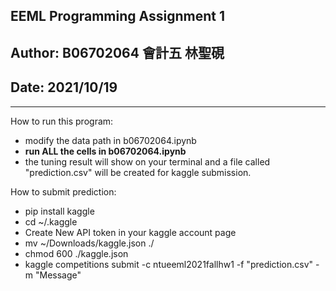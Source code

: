 ## EEML Programming Assignment 1 
## Author: B06702064 會計五 林聖硯 
## Date: 2021/10/19
---
How to run this program:
- modify the data path in b06702064.ipynb
- **run ALL the cells in b06702064.ipynb**
- the tuning result will show on your terminal and a file called "prediction.csv" will be created for kaggle submission.

How to submit prediction:
- pip install kaggle
- cd ~/.kaggle
- Create New API token in your kaggle account page
- mv ~/Downloads/kaggle.json ./
- chmod 600 ./kaggle.json
- kaggle competitions submit -c ntueeml2021fallhw1 -f "prediction.csv" -m "Message"